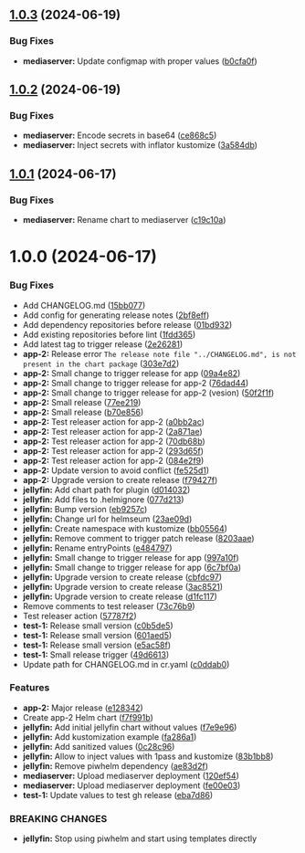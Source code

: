 ## [1.0.3](https://github.com/Piwero/helmseum/compare/mediaserver-v1.0.2...mediaserver-v1.0.3) (2024-06-19)


### Bug Fixes

* **mediaserver:** Update configmap with proper values ([b0cfa0f](https://github.com/Piwero/helmseum/commit/b0cfa0fd790e1bd2cfeff28ca95afed379c24694))

## [1.0.2](https://github.com/Piwero/helmseum/compare/mediaserver-v1.0.1...mediaserver-v1.0.2) (2024-06-19)


### Bug Fixes

* **mediaserver:** Encode secrets in base64 ([ce868c5](https://github.com/Piwero/helmseum/commit/ce868c5898a459d8be220d40c019ae83fccf5f79))
* **mediaserver:** Inject secrets with inflator kustomize ([3a584db](https://github.com/Piwero/helmseum/commit/3a584db57b8420058e8b5141ebaaa34907a6c7a4))

## [1.0.1](https://github.com/Piwero/helmseum/compare/mediaserver-v1.0.0...mediaserver-v1.0.1) (2024-06-17)


### Bug Fixes

* **mediaserver:** Rename chart to mediaserver ([c19c10a](https://github.com/Piwero/helmseum/commit/c19c10a48287f5d86677fa77ddb75bf664252cfc))

# 1.0.0 (2024-06-17)


### Bug Fixes

* Add CHANGELOG.md ([15bb077](https://github.com/Piwero/helmseum/commit/15bb0770d11d195f2eb4eb8be10bb646cd65e488))
* Add config for generating release notes ([2bf8eff](https://github.com/Piwero/helmseum/commit/2bf8eff01a6b40cfd375164645f20d901c72de76))
* Add dependency repositories before release ([01bd932](https://github.com/Piwero/helmseum/commit/01bd932cc311c89d4c571888eb2435b8a4caca66))
* Add existing repositories before lint ([1fdd365](https://github.com/Piwero/helmseum/commit/1fdd365ff6536c479dc7ce14a51b25389ecac543))
* Add latest tag to trigger release ([2e26281](https://github.com/Piwero/helmseum/commit/2e262810634a717ec227ecafc0470c29432730d1))
* **app-2:** Release error `The release note file "../CHANGELOG.md", is not present in the chart package` ([303e7d2](https://github.com/Piwero/helmseum/commit/303e7d230a4fe3c8d13cd07d48640ae3db977cde))
* **app-2:** Small change to trigger release for app ([09a4e82](https://github.com/Piwero/helmseum/commit/09a4e82e84844fb2199d8ab0336c6b504ff23374))
* **app-2:** Small change to trigger release for app-2 ([76dad44](https://github.com/Piwero/helmseum/commit/76dad4440dfb373f98dcd384b3b813d22b8d370e))
* **app-2:** Small change to trigger release for app-2 (vesion) ([50f2f1f](https://github.com/Piwero/helmseum/commit/50f2f1f7db8efe1418188d9c0a20bb8d73043d5c))
* **app-2:** Small release ([77ee219](https://github.com/Piwero/helmseum/commit/77ee219e39679d7b06817677fb8493070aa4568e))
* **app-2:** Small release ([b70e856](https://github.com/Piwero/helmseum/commit/b70e85688a16cb912a8ae075d60d40910aebf7ed))
* **app-2:** Test releaser action for app-2 ([a0bb2ac](https://github.com/Piwero/helmseum/commit/a0bb2acd5c718a8fef1d436bfa53324581c00d70))
* **app-2:** Test releaser action for app-2 ([2a871ae](https://github.com/Piwero/helmseum/commit/2a871aedd3555dd1be5298b141bf4cf56b6e5db7))
* **app-2:** Test releaser action for app-2 ([70db68b](https://github.com/Piwero/helmseum/commit/70db68bf01b7a1dd585d9c7b6497a95ab4088417))
* **app-2:** Test releaser action for app-2 ([293d65f](https://github.com/Piwero/helmseum/commit/293d65fe195c153b7dc9739f0eae48494c3f733f))
* **app-2:** Test releaser action for app-2 ([084e2f9](https://github.com/Piwero/helmseum/commit/084e2f903b7bc759499755aa2218d3dc27359923))
* **app-2:** Update version to avoid conflict ([fe525d1](https://github.com/Piwero/helmseum/commit/fe525d18e3176cf333ebdf17e1b140c2c114d6e4))
* **app-2:** Upgrade version to create release ([f79427f](https://github.com/Piwero/helmseum/commit/f79427fbd37b5ee5e259ed03eaa86a9369ed0052))
* **jellyfin:** Add chart path for plugin ([d014032](https://github.com/Piwero/helmseum/commit/d0140329f2d2c40c9808fe9cdb6162b292418dd4))
* **jellyfin:** Add files to .helmignore ([077d213](https://github.com/Piwero/helmseum/commit/077d2130a3db12af1868fc8a83bda0b33a4ae290))
* **jellyfin:** Bump version ([eb9257c](https://github.com/Piwero/helmseum/commit/eb9257cbd26a3745c8db9d6efa711b818864a9f7))
* **jellyfin:** Change url for helmseum ([23ae09d](https://github.com/Piwero/helmseum/commit/23ae09d5baef39b8d6206e1e1121516d47f33274))
* **jellyfin:** Create namespace with kustomize ([bb05564](https://github.com/Piwero/helmseum/commit/bb05564680565ca688d6876935fa0757f9b6a86a))
* **jellyfin:** Remove comment to trigger patch release ([8203aae](https://github.com/Piwero/helmseum/commit/8203aae37f3fda0939ace1c6bfefd55c7e67e705))
* **jellyfin:** Rename entryPoints ([e484797](https://github.com/Piwero/helmseum/commit/e48479736bb1caded58d243e1e5036df44a2ba0e))
* **jellyfin:** Small change to trigger release for app ([997a10f](https://github.com/Piwero/helmseum/commit/997a10f932b436a370f4c716cbb58dd56e172138))
* **jellyfin:** Small change to trigger release for app ([6c7bf0a](https://github.com/Piwero/helmseum/commit/6c7bf0aac77d3af9c409009486eb4016f47adf8b))
* **jellyfin:** Upgrade version to create release ([cbfdc97](https://github.com/Piwero/helmseum/commit/cbfdc9731797b93f197bdd759e9e448df71e64e7))
* **jellyfin:** Upgrade version to create release ([3ac8521](https://github.com/Piwero/helmseum/commit/3ac8521e16e2af58e30b8caf9fc7d11f4c90902f))
* **jellyfin:** Upgrade version to create release ([d1fc117](https://github.com/Piwero/helmseum/commit/d1fc1170f85858e0314b243131f3b4958675529c))
* Remove comments to test releaser ([73c76b9](https://github.com/Piwero/helmseum/commit/73c76b96b2d6eac4920d87152362f1e7a772fbc2))
* Test releaser action ([57787f2](https://github.com/Piwero/helmseum/commit/57787f229ca950a4fec416eaa20f71eb8dd8f0fe))
* **test-1:** Release small version ([c0b5de5](https://github.com/Piwero/helmseum/commit/c0b5de59365910f900b82e773f270d087948f6cd))
* **test-1:** Release small version ([601aed5](https://github.com/Piwero/helmseum/commit/601aed5bf42c75f1d37b47730165e9773a66127e))
* **test-1:** Release small version ([e5ac58f](https://github.com/Piwero/helmseum/commit/e5ac58fc1b56ff38a6fc785db048bb851be3f2db))
* **test-1:** Small release trigger ([49d6613](https://github.com/Piwero/helmseum/commit/49d661372d017b502ba9d56aad97232043267417))
* Update path for CHANGELOG.md in cr.yaml ([c0ddab0](https://github.com/Piwero/helmseum/commit/c0ddab0a8ccf695a531fac854b18629b3fe7d41b))


### Features

* **app-2:** Major release ([e128342](https://github.com/Piwero/helmseum/commit/e1283422793847b5989b62a03559ae51517ef785))
* Create app-2 Helm chart ([f7f991b](https://github.com/Piwero/helmseum/commit/f7f991ba3a077090a5646179c2f2eadd43c41ca7))
* **jellyfin:** Add initial jellyfin chart without values ([f7e9e96](https://github.com/Piwero/helmseum/commit/f7e9e96d378e4b1348956a47f36d2c0734fcf189))
* **jellyfin:** Add kustomization example ([fa286a1](https://github.com/Piwero/helmseum/commit/fa286a1db2b536b0337fc5d46e9a47f37d975dd3))
* **jellyfin:** Add sanitized values ([0c28c96](https://github.com/Piwero/helmseum/commit/0c28c965ba0820ff89da3844e1c4d36bff18479d))
* **jellyfin:** Allow to inject values with 1pass and kustomize ([83b1bb8](https://github.com/Piwero/helmseum/commit/83b1bb84c9e3a6429f8686dec23b8e62597aa8f3))
* **jellyfin:** Remove piwhelm dependency ([ae83d2f](https://github.com/Piwero/helmseum/commit/ae83d2f9dba1404cff1b84387c6d0f8a0f2124c8))
* **mediaserver:** Upload mediaserver deployment ([120ef54](https://github.com/Piwero/helmseum/commit/120ef54ca1a7ecd856a841fa10b6dd04add62c69))
* **mediaserver:** Upload mediaserver deployment ([fe00e03](https://github.com/Piwero/helmseum/commit/fe00e0307a3fc543114b7e6bfe93666764f23d5d))
* **test-1:** Update values to test gh release ([eba7d86](https://github.com/Piwero/helmseum/commit/eba7d864e65566d6861cd2fcbfbcbf58060f9b5c))


### BREAKING CHANGES

* **jellyfin:** Stop using piwhelm and start using templates directly
